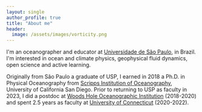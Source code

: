 ```yaml
---
layout: single
author_profile: true
title: "About me"
header:
  image: /assets/images/vorticity.png
---
```


I'm an oceanographer and educator at [Universidade  de São Paulo](https://www5.usp.br), in Brazil.  I'm interested in ocean and climate physics, geophysical fluid dynamics, open science and active learning.

Originally from São Paulo a graduate of USP, I earned in 2018 a Ph.D. in Physical Oceanography from [Scripps Institution of Oceanography](https://scripps.ucsd.edu), University of California San Diego. Prior to returning to USP as faculty in 2023, I did a postdoc at [Woods Hole Oceanographic Institution](www.whoi.edu) (2018-2020) and spent 2.5 years as faculty at [University of Connecticut](www.uconn.edu) (2020-2022).